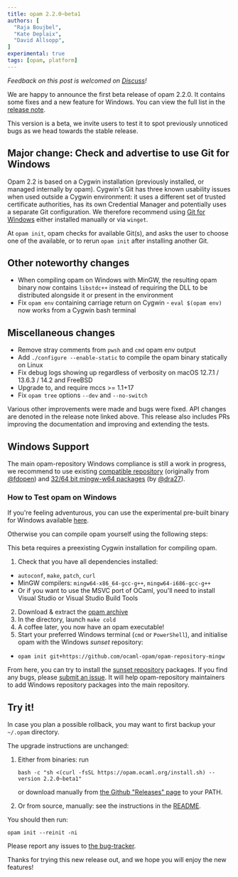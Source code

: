 ```yaml
---
title: opam 2.2.0~beta1
authors: [
  "Raja Boujbel",
  "Kate Deplaix",
  "David Allsopp",
]
experimental: true
tags: [opam, platform]
---
```


_Feedback on this post is welcomed on [Discuss](https://discuss.ocaml.org/t/ann-opam-2-2-0-beta1/13913)!_

We are happy to announce the first beta release of opam 2.2.0. It contains
some fixes and a new feature for Windows.  You can view the full list in the
[release note](https://github.com/ocaml/opam/releases/tag/2.2.0-beta1).

This version is a beta, we invite users to test it to spot previously
unnoticed bugs as we head towards the stable release.

## Major change: Check and advertise to use Git for Windows

Opam 2.2 is based on a Cygwin installation (previously installed, or managed
internally by opam). Cygwin's Git has three known usability issues when used
outside a Cygwin environment: it uses a different set of trusted certificate
authorities, has its own Credential Manager and potentially uses a separate Git
configuration.  We therefore recommend using [Git for
Windows](https://gitforwindows.org) either installed manually or via `winget`.

At `opam init`, opam checks for available Git(s), and asks the user to choose
one of the available, or to rerun `opam init` after installing another Git.

## Other noteworthy changes

* When compiling opam on Windows with MinGW, the resulting opam binary now contains `libstdc++` instead of requiring the DLL to be distributed alongside it or present in the environment
* Fix `opam env` containing carriage return on Cygwin - `eval $(opam env)` now works from a Cygwin bash terminal

## Miscellaneous changes

* Remove stray comments from `pwsh` and `cmd` opam env output
* Add `./configure --enable-static` to compile the opam binary statically on Linux
* Fix debug logs showing up regardless of verbosity on macOS 12.7.1 / 13.6.3 / 14.2 and FreeBSD
* Upgrade to, and require mccs >= 1.1+17
* Fix `opam tree` options `--dev` and `--no-switch`

Various other improvements were made and bugs were fixed.
API changes are denoted in the release note linked above.
This release also includes PRs improving the documentation and improving and extending the tests.

## Windows Support

The main opam-repository Windows compliance is still a work in progress, we
recommend to use existing [compatible
repository](https://github.com/ocaml-opam/opam-repository-mingw) (originally
from [@fdopen](https://github.com/fdopen)) and [32/64 bit mingw-w64
packages](https://github.com/dra27/opam-repository/tree/windows-5.0) (by
[@dra27](https://github.com/dra27)).


### How to Test opam on Windows

If you're feeling adventurous, you can use the experimental pre-built binary for Windows available [here](https://github.com/ocaml/opam/releases/download/2.2.0-beta1/opam-2.2.0-beta1-x86_64-preview-for-windows.exe).

Otherwise you can compile opam yourself using the following steps:

This beta requires a preexisting Cygwin installation for compiling opam.

1. Check that you have all dependencies installed:
  * `autoconf`, `make`, `patch`, `curl`
  * MinGW compilers: `mingw64-x86_64-gcc-g++`, `mingw64-i686-gcc-g++`
  * Or if you want to use the MSVC port of OCaml, you'll need to install Visual Studio or Visual Studio Build Tools
2. Download & extract the [opam archive](https://github.com/ocaml/opam/releases/download/2.2.0-beta1/opam-full-2.2.0-beta1.tar.gz)
3. In the directory, launch `make cold`
4. A coffee later, you now have an opam executable!
5. Start your preferred Windows terminal (`cmd` or `PowerShell`), and initialise opam with the Windows _sunset_ repository:
  * `opam init git+https://github.com/ocaml-opam/opam-repository-mingw`

From here, you can try to install the [sunset
repository](https://discuss.ocaml.org/t/sunsetting-opam-repository-mingw/11632)
packages. If you find any bugs, please [submit an
issue](https://github.com/ocaml-opam/opam-repository-mingw#what-do-i-do-when-things-are-broken).
It will help opam-repository maintainers to add Windows repository packages
into the main repository.

## Try it!

In case you plan a possible rollback, you may want to first backup your
`~/.opam` directory.

The upgrade instructions are unchanged:

1. Either from binaries: run

    ```
    bash -c "sh <(curl -fsSL https://opam.ocaml.org/install.sh) --version 2.2.0~beta1"
    ```

    or download manually from [the Github "Releases" page](https://github.com/ocaml/opam/releases/tag/2.2.0-beta1) to your PATH.

2. Or from source, manually: see the instructions in the [README](https://github.com/ocaml/opam/tree/2.2.0-beta1#compiling-this-repo).


You should then run:
```
opam init --reinit -ni
```


Please report any issues to [the bug-tracker](https://github.com/ocaml/opam/issues).

Thanks for trying this new release out, and we hope you will enjoy the new features!
